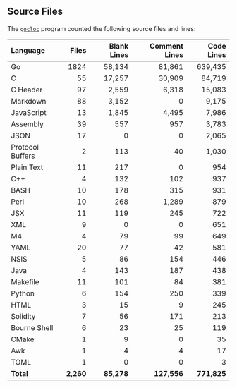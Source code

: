 ## Source Files

The [`gocloc`](https://github.com/hhatto/gocloc) program counted the following source files and lines:

| Language | Files | Blank Lines | Comment Lines | Code Lines |
| :--- | ---: | ---: | ---: | ---: |
| Go | 1824 | 58,134 | 81,861 | 639,435 |
| C | 55 | 17,257 | 30,909 | 84,719 |
| C Header | 97 | 2,559 | 6,318 | 15,083 |
| Markdown | 88 | 3,152 | 0 | 9,175 |
| JavaScript | 13 | 1,845 | 4,495 | 7,986 |
| Assembly | 39 | 557 | 957 | 3,783 |
| JSON | 17 | 0 | 0 | 2,065 |
| Protocol Buffers | 2 | 113 | 40 | 1,030 |
| Plain Text | 11 | 217 | 0 | 954 |
| C++ | 4 | 132 | 102 | 937 |
| BASH | 10 | 178 | 315 | 931 |
| Perl | 10 | 268 | 1,289 | 879 |
| JSX | 11 | 119 | 245 | 722 |
| XML | 9 | 0 | 0 | 651 |
| M4 | 4 | 79 | 99 | 649 |
| YAML | 20 | 77 | 42 | 581 |
| NSIS | 5 | 86 | 154 | 446 |
| Java | 4 | 143 | 187 | 438 |
| Makefile | 11 | 101 | 84 | 381 |
| Python | 6 | 154 | 250 | 339 |
| HTML | 3 | 15 | 9 | 245 |
| Solidity | 7 | 56 | 171 | 213 |
| Bourne Shell | 6 | 23 | 25 | 119 |
| CMake | 1 | 9 | 0 | 35 |
| Awk | 1 | 4 | 4 | 17 |
| TOML | 1 | 0 | 0 | 3 |
| **Total** | **2,260** | **85,278** | **127,556** | **771,825** |



